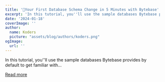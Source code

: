 ```yaml
---
title: '🐣Your First Database Schema Change in 5 Minutes with Bytebase'
excerpt: 'In this tutorial, you''ll use the sample databases Bytebase provides by default to get familiar with...'
date: '2024-01-18'
coverImage: ''
author:
  name: Koders
  picture: "assets/blog/authors/koders.png"
ogImage:
  url: ''
---
```


In this tutorial, you''ll use the sample databases Bytebase provides by default to get familiar with...

[Read more](https://dev.to/bytebase/your-first-database-schema-change-in-5-minutes-with-bytebase-44a0)
